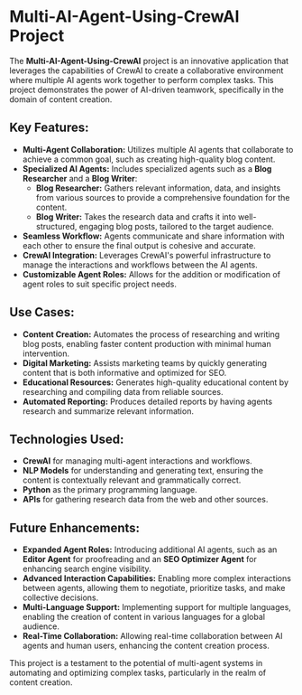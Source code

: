 # **Multi-AI-Agent-Using-CrewAI Project**

The **Multi-AI-Agent-Using-CrewAI** project is an innovative application that leverages the capabilities of CrewAI to create a collaborative environment where multiple AI agents work together to perform complex tasks. This project demonstrates the power of AI-driven teamwork, specifically in the domain of content creation.

## **Key Features:**
- **Multi-Agent Collaboration:** Utilizes multiple AI agents that collaborate to achieve a common goal, such as creating high-quality blog content.
- **Specialized AI Agents:** Includes specialized agents such as a **Blog Researcher** and a **Blog Writer**:
  - **Blog Researcher:** Gathers relevant information, data, and insights from various sources to provide a comprehensive foundation for the content.
  - **Blog Writer:** Takes the research data and crafts it into well-structured, engaging blog posts, tailored to the target audience.
- **Seamless Workflow:** Agents communicate and share information with each other to ensure the final output is cohesive and accurate.
- **CrewAI Integration:** Leverages CrewAI's powerful infrastructure to manage the interactions and workflows between the AI agents.
- **Customizable Agent Roles:** Allows for the addition or modification of agent roles to suit specific project needs.

## **Use Cases:**
- **Content Creation:** Automates the process of researching and writing blog posts, enabling faster content production with minimal human intervention.
- **Digital Marketing:** Assists marketing teams by quickly generating content that is both informative and optimized for SEO.
- **Educational Resources:** Generates high-quality educational content by researching and compiling data from reliable sources.
- **Automated Reporting:** Produces detailed reports by having agents research and summarize relevant information.

## **Technologies Used:**
- **CrewAI** for managing multi-agent interactions and workflows.
- **NLP Models** for understanding and generating text, ensuring the content is contextually relevant and grammatically correct.
- **Python** as the primary programming language.
- **APIs** for gathering research data from the web and other sources.

## **Future Enhancements:**
- **Expanded Agent Roles:** Introducing additional AI agents, such as an **Editor Agent** for proofreading and an **SEO Optimizer Agent** for enhancing search engine visibility.
- **Advanced Interaction Capabilities:** Enabling more complex interactions between agents, allowing them to negotiate, prioritize tasks, and make collective decisions.
- **Multi-Language Support:** Implementing support for multiple languages, enabling the creation of content in various languages for a global audience.
- **Real-Time Collaboration:** Allowing real-time collaboration between AI agents and human users, enhancing the content creation process.

This project is a testament to the potential of multi-agent systems in automating and optimizing complex tasks, particularly in the realm of content creation.
